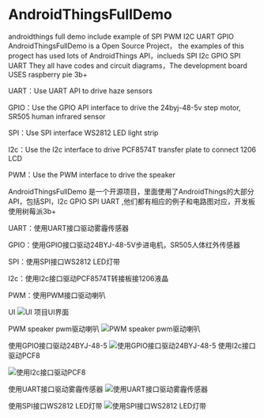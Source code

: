 # AndroidThingsFullDemo
androidthings full demo include example of SPI PWM I2C UART GPIO 
AndroidThingsFullDemo is a Open Source Project，
the examples of this progect has used lots of AndroidThings API，inclueds SPI I2c GPIO SPI UART 
They all have codes and circuit diagrams，The development board USES raspberry pie 3b+

UART：Use UART API to drive haze sensors

GPIO：Use the GPIO API  interface to drive the 24byj-48-5v	 step motor, SR505 human infrared sensor

SPI：Use SPI interface WS2812 LED light strip

I2c：Use the I2c interface to drive PCF8574T transfer plate	to connect 1206 LCD

PWM：Use the PWM interface to drive the speaker



AndroidThingsFullDemo 是一个开源项目，里面使用了AndroidThings的大部分API，包括SPI，I2c
GPIO SPI UART ,他们都有相应的例子和电路图对应，开发板使用树莓派3b+

UART：使用UART接口驱动雾霾传感器

GPIO：使用GPIO接口驱动24BYJ-48-5V步进电机，SR505人体红外传感器

SPI：使用SPI接口WS2812 LED灯带

I2c：使用I2c接口驱动PCF8574T转接板接1206液晶

PWM：使用PWM接口驱动喇叭

UI ![UI  项目UI界面](https://github.com/tianyalian/AndroidThingsFullDemo/blob/master/pic/pic6.png)

PWM speaker pwm驱动喇叭
![PWM speaker pwm驱动喇叭](https://github.com/tianyalian/AndroidThingsFullDemo/blob/master/pic/pic1.png)

使用GPIO接口驱动24BYJ-48-5
![使用GPIO接口驱动24BYJ-48-5](https://github.com/tianyalian/AndroidThingsFullDemo/blob/master/pic/pic2.png)
使用I2c接口驱动PCF8

![使用I2c接口驱动PCF8](https://github.com/tianyalian/AndroidThingsFullDemo/blob/master/pic/pic3.png)

使用UART接口驱动雾霾传感器
![使用UART接口驱动雾霾传感器](https://github.com/tianyalian/AndroidThingsFullDemo/blob/master/pic/pic4.png)

使用SPI接口WS2812 LED灯带
![使用SPI接口WS2812 LED灯带](https://github.com/tianyalian/AndroidThingsFullDemo/blob/master/pic/pic5.png)



